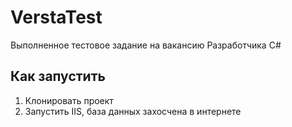 # VerstaTest
Выполненное тестовое задание на вакансию Разработчика C#
## Как запустить
1. Клонировать проект
2. Запустить IIS, база данных захосчена в интернете

